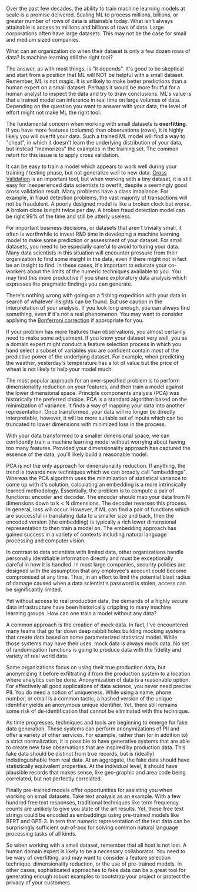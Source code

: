 Over the past few decades, the ability to train machine learning models at scale is a promise delivered.  Scaling ML to process millions, billions, or greater number of rows of data is attainable today.  What isn't always attainable is access to millions and billions of rows of data.  Large corporations often have large datasets.  This may not be the case for small and medium sized companies.

What can an organization do when their dataset is only a few dozen rows of data?  Is machine learning still the right tool?

The answer, as with most things, is "it depends".  It's good to be skeptical and start from a position that ML will NOT be helpful with a small dataset.  Remember, ML is not magic.  It is unlikely to make better predictions than a human expert on a small dataset.  Perhaps it would be more fruitful for a human analyst to inspect the data and try to draw conclusions.  ML's value is that a trained model can inference in real time on large volumes of data.  Depending on the question you want to answer with your data, the level of effort might not make ML the right tool.

The fundamental concern when working with small datasets is **overfitting**.  If you have more features (columns) than observations (rows), it is highly likely you will overfit your data.  Such a trained ML model will find a way to "cheat", in which it doesn't learn the underlying distribution of your data, but instead "memorizes" the examples in the training set.  The common retort for this issue is to apply cross validation.

It can be easy to train a model which appears to work well during your training / testing phase, but not generalize well to new data.  [Cross Validation](https://dataskeptic.com/blog/episodes/2014/cross-validation) is an important tool, but when working with a tiny dataset, it is still easy for inexperienced data scientists to overfit, despite a seemingly good cross validation result.  Many problems have a class imbalance.  For example, in fraud detection problems, the vast majority of transactions will not be fraudulent.  A poorly designed model is like a broken clock but worse.  A broken close is right twice per day.  A broken fraud detection model can be right 99% of the time and still be utterly useless.

For important business decisions, or datasets that aren't trivially small, it often is worthwhile to invest R&D time in developing a machine learning model to make some prediction or assessment of your dataset.  For small datasets, you need to be especially careful to avoid torturing your data.  Many data scientists in this situation will encounter pressure from their organization to find some insight in the data, even if there might not in fact be an insight to find.  In these cases, it's important to educate your co-workers about the limits of the numeric techniques available to you.  You may find this more productive if you share exploratory data analysis which expresses the pragmatic findings you can generate.

There's nothing wrong with going on a fishing expedition with your data in search of whatever insights can be found.  But use caution in the interpretation of your analysis.  If you look long enough, you can always find something, even if it's not a real phenomenon.  You may want to consider applying the [Bonferroni correction](https://dataskeptic.com/blog/episodes/2016/bonferroni-correction) if appropriate for you.

If your problem has more features than observations, you almost certainly need to make some adjustment.  If you know your dataset very well, you as a domain expert might conduct a feature selection process in which you hand select a subset of variables you are confident contain most of the predictive power of the underlying dataset.  For example, when predicting the weather, yesterday's temperature has a lot of value but the price of wheat is not likely to help your model much.

The most popular approach for an over-specified problem is to perform dimensionality reduction on your features, and then train a model against the lower dimensional space.  Principle components analysis (PCA) was historically the preferred choice.  PCA is a standard algorithm based on the minimization of variance.  It finds a way of mapping your data into another representation.  Once transformed, your data will no longer be directly interpretable, however, it will be more suitable set of inputs which can be truncated to lower dimensions with minimized loss in the process.

With your data transformed to a smaller dimensional space, we can confidently train a machine learning model without worrying about having too many features.  Provided your dimensionality approach has captured the essence of the data, you'll likely build a reasonable model.

PCA is not the only approach for dimensionality reduction.  If anything, the trend is towards new techniques which we can broadly call "embeddings".  Whereas the PCA algorithm uses the minimization of statistical variance to come up with it's solution, calculating an embedding is a more intrinsically learned methodology.  Essentially, the problem is to compute a pair of functions: encoder and decoder.  The encoder should map your data from N dimensions down to k < N dimensions.  The decoder reverses this process.  In general, loss will occur.  However, if ML can find a pair of functions which are successful in translating data to a smaller size and back, then the encoded version (the embedding) is typically a rich lower dimensional representation to then train a model on.  The embedding approach has gained success in a variety of contexts including natural language processing and computer vision.

In contrast to data scientists with limited data, other organizations handle personally identifiable information directly and must be exceptionally careful in how it is handled.  In most large companies, security policies are designed with the assumption that any employee's account could become compromised at any time.  Thus, in an effort to limit the potential blast radius of damage caused when a data scientist's password is stolen, access can be significantly limited.

Yet without access to real production data, the demands of a highly secure data infrastructure have been historically crippling to many machine learning groups.  How can one train a model without any data?

A common approach is the creation of mock data.  In fact, I've encountered many teams that go far down deep rabbit holes building mocking systems that create data based on some parameterized statistical model.  While those systems may have their uses, mock data is always mock data.  No set of randomization functions is going to produce data with the fidelity and variety of real world data.

Some organizations focus on using their true production data, but anonymizing it before exfiltrating it from the production system to a location where analytics can be done.  Anonymization of data is a reasonable option.  For effectively all good applications of data science, you never need precise PII.  You do need a notion of uniqueness.  While using a name, phone number, or email is a common tactic, a hashed version of the unique identifier yields an anonymous unique identifier.  Yet, there still remains some risk of de-identification that cannot be eliminated with this technique.

As time progresses, techniques and tools are beginning to emerge for fake data generation.  These systems can perform anonymizations of PII and offer a variety of other services.  For example, rather than (or in addition to) a strict normalization, it is possible to have generative systems that are able to create new fake observations that are inspired by production data.  This fake data should be distinct from true records, but is (ideally) indistinguishable from real data.  At an aggregate, the fake data should have statistically equivalent properties.  At the individual level, it should have plausible records that makes sense, like geo-graphic and area code being correlated, but not perfectly correlated.

Finally pre-trained models offer opportunities for assisting you when working on small datasets.  Take text analysis as an example.  With a few hundred free text responses, traditional techniques like term frequency counts are unlikely to give you state of the art results.  Yet, these free text strings could be encoded as embeddings using pre-trained models like BERT and GPT-3.  In tern that numeric representation of the text data can be surprisingly sufficient out-of-box for solving common natural language processing tasks of all kinds.

So when working with a small dataset, remember that all host is not lost.  A human domain expert is likely to be a necessary collaborator.  You need to be wary of overfitting, and may want to consider a feature selection technique, dimensionality reduction, or the use of pre-trained models.  In other cases, sophisticated approaches to fake data can be a great tool for generating enough robust examples to bootstrap your project or protect the privacy of your customers.

